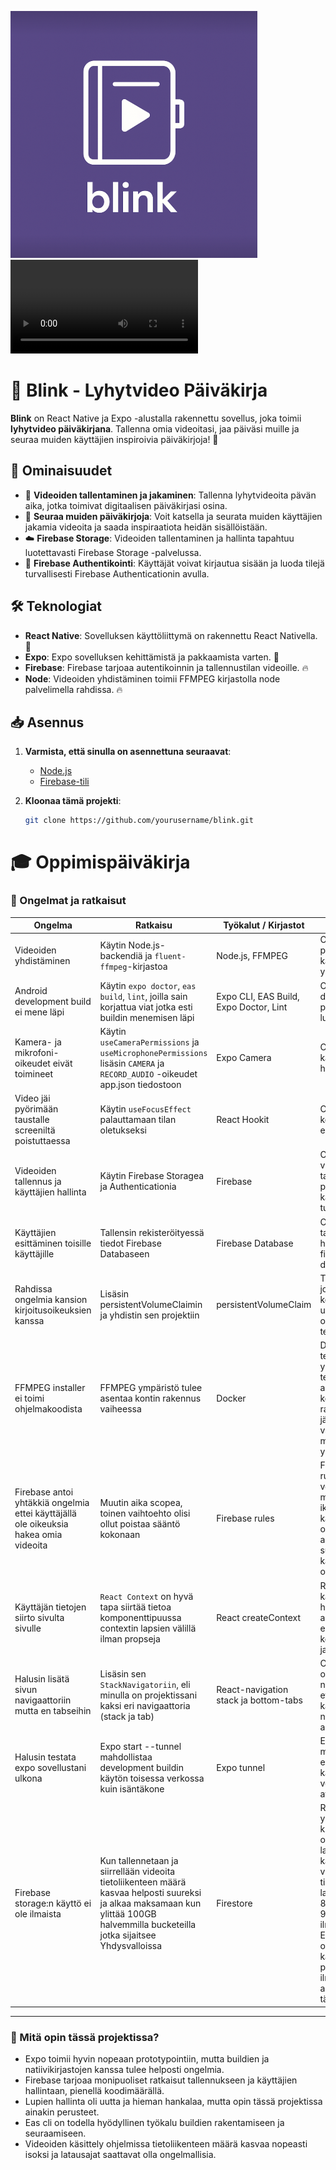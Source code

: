 ![Blink Logo](assets/blink_logo_ss.png)
![Blink Video](assets/promo_video.mp4)
# 📱 Blink - Lyhytvideo Päiväkirja

**Blink** on React Native ja Expo -alustalla rakennettu sovellus, joka toimii **lyhytvideo päiväkirjana**. Tallenna omia videoitasi, jaa päiväsi muille ja seuraa muiden käyttäjien inspiroivia päiväkirjoja! 🌟

## 🚀 Ominaisuudet

- 🎥 **Videoiden tallentaminen ja jakaminen**: Tallenna lyhytvideoita pävän aika, jotka toimivat digitaalisen päiväkirjasi osina.
- 👀 **Seuraa muiden päiväkirjoja**: Voit katsella ja seurata muiden käyttäjien jakamia videoita ja saada inspiraatiota heidän sisällöistään.
- ☁️ **Firebase Storage**: Videoiden tallentaminen ja hallinta tapahtuu luotettavasti Firebase Storage -palvelussa.
- 🔐 **Firebase Authentikointi**: Käyttäjät voivat kirjautua sisään ja luoda tilejä turvallisesti Firebase Authenticationin avulla.

## 🛠️ Teknologiat

- **React Native**: Sovelluksen käyttöliittymä on rakennettu React Nativella. 📱
- **Expo**: Expo sovelluksen kehittämistä ja pakkaamista varten. 🎉
- **Firebase**: Firebase tarjoaa autentikoinnin ja tallennustilan videoille. 🔥
- **Node**: Videoiden yhdistäminen toimii FFMPEG kirjastolla node palvelimella rahdissa. 🔥

## 📥 Asennus

1. **Varmista, että sinulla on asennettuna seuraavat**:
   - [Node.js](https://nodejs.org/)
   - [Firebase-tili](https://firebase.google.com/)

2. **Kloonaa tämä projekti**:
   ```bash
   git clone https://github.com/yourusername/blink.git

# 🎓 Oppimispäiväkirja

### 🔧 Ongelmat ja ratkaisut

| Ongelma | Ratkaisu | Työkalut / Kirjastot | Mitä opin |
|---------|----------|-----------------------|-----------|
| Videoiden yhdistäminen | Käytin Node.js-backendiä ja `fluent-ffmpeg`-kirjastoa | Node.js, FFMPEG | Opin, miten palvelin voi käsitellä ja yhdistää videoita |
| Android development build ei mene läpi | Käytin `expo doctor`, `eas build`, `lint`, joilla sain korjattua viat jotka esti buildin menemisen läpi | Expo CLI, EAS Build, Expo Doctor, Lint  | Opin, miten debugataan projektia ja luetaan logeja |
| Kamera- ja mikrofoni-oikeudet eivät toimineet | Käytin `useCameraPermissions` ja `useMicrophonePermissions` lisäsin `CAMERA` ja `RECORD_AUDIO` -oikeudet app.json tiedostoon | Expo Camera | Opin, miten käyttöoikeuksia hallitaan Expossa |
| Video jäi pyörimään taustalle screeniltä poistuttaessa | Käytin `useFocusEffect` palauttamaan tilan oletukseksi | React Hookit | Opin hallitsemaan komponentin elinkaarta |
| Videoiden tallennus ja käyttäjien hallinta | Käytin Firebase Storagea ja Authenticationia | Firebase | Opin, miten videot tallennetaan pilveen ja käyttäjät tunnistetaan |
| Käyttäjien esittäminen toisille käyttäjille | Tallensin rekisteröityessä tiedot Firebase Databaseen | Firebase Database | Opin tallentamaan ja hakemaan tietoa firebase databasesta |
| Rahdissa ongelmia kansion kirjoitusoikeuksien kanssa | Lisäsin persistentVolumeClaimin ja yhdistin sen projektiin | persistentVolumeClaim | Tämä on paikka jossa pitää dataa kontin elinkaaren ulkopuolella, ja opin miten se tehdään |
| FFMPEG installer ei toimi ohjelmakoodista | FFMPEG ympäristö tulee asentaa kontin rakennus vaiheessa | Docker | Dockerfilessä tehdään kaikki ympäristöön tehtävät asennukset, kontin rakennuksen jälkeen voi olla vaikeuksia muuttaa ympäristöä |
| Firebase antoi yhtäkkiä ongelmia ettei käyttäjällä ole oikeuksia hakea omia videoita | Muutin aika scopea, toinen vaihtoehto olisi ollut poistaa sääntö kokonaan | Firebase rules | Firebasessa on rules ikkuna jossa voidaan määritellä aika ikkuna jossa käyttäjällä on oikeuksia, kun aikaikkuna on sulkeutunut käyttäjällä ei ole oikeksia | 
| Käyttäjän tietojen siirto sivulta sivulle | `React Context` on hyvä tapa siirtää tietoa komponenttipuussa contextin lapsien välillä ilman propseja | React createContext | React contextin käyttöä ja sen hyödyntämistä autentikoimisessa eri komponenteissa ja pyynnöissä |
| Halusin lisätä sivun navigaattoriin mutta en tabseihin | Lisäsin sen `StackNavigatoriin`, eli minulla on projektissani kaksi eri navigaattoria (stack ja tab) | React-navigation stack ja bottom-tabs | On hyödyllistä olla kaksi navigaattoria, jos et halua että kaikki sivut näkyvät kaikille alapalkissa |
| Halusin testata expo sovellustani ulkona | Expo start --tunnel mahdollistaa development buildin käytön toisessa verkossa kuin isäntäkone | Expo tunnel | Expo tunnel on mmahdollistaa expo sovelluksen käytön toisessa verkossa ngrokin avulla |
| Firebase storage:n käyttö ei ole ilmaista | Kun tallennetaan ja siirrellään videoita tietoliikenteen määrä kasvaa helposti suureksi ja alkaa maksamaan kun ylittää 100GB halvemmilla bucketeilla jotka sijaitsee Yhdysvalloissa | Firestore | Referessiksi yhtenä päivänä kun testailin ohjelmaa ja latasin paljon eri käyttäjien videoita tietoliikenteen latausmäärä oli 8,8GB eli noin 9% ilmaismäärästä. Eli jos käyttäjiä olisi useampi ja käyttäisi päivittäin, ilmaisraja tulisi aika nopeasti täyteen |


---

### 🧠 Mitä opin tässä projektissa?
- Expo toimii hyvin nopeaan prototypointiin, mutta buildien ja natiivikirjastojen kanssa tulee helposti ongelmia.
- Firebase tarjoaa monipuoliset ratkaisut tallennukseen ja käyttäjien hallintaan, pienellä koodimäärällä.
- Lupien hallinta oli uutta ja hieman hankalaa, mutta opin tässä projektissa ainakin perusteet.
- Eas cli on todella hyödyllinen työkalu buildien rakentamiseen ja seuraamiseen.
- Videoiden käsittely ohjelmissa tietoliikenteen määrä kasvaa nopeasti isoksi ja latausajat saattavat olla ongelmallisia.


